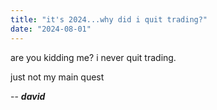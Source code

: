 ```yaml
---
title: "it's 2024...why did i quit trading?"
date: "2024-08-01"
---
```


are you kidding me? i never quit trading.

just not my main quest

-- **_david_**
